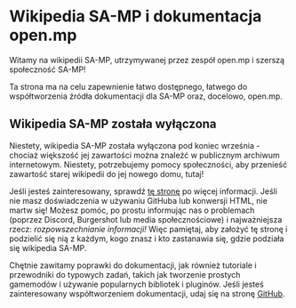 # Wikipedia SA-MP i dokumentacja open.mp

Witamy na wikipedii SA-MP, utrzymywanej przez zespół open.mp i szerszą społeczność SA-MP!

Ta strona ma na celu zapewnienie łatwo dostępnego, 
łatwego do współtworzenia źródła dokumentacji dla SA-MP oraz, docelowo, open.mp.

## Wikipedia SA-MP została wyłączona

Niestety, wikipedia SA-MP została wyłączona pod koniec września - chociaż większość jej zawartości można znaleźć w publicznym archiwum internetowym.
Niestety, potrzebujemy pomocy społeczności, aby przenieść zawartość starej wikipedii do jej nowego domu, tutaj!

Jeśli jesteś zainteresowany, sprawdź [tę stronę](/docs/meta/Contributing) po więcej informacji.
Jeśli nie masz doświadczenia w używaniu GitHuba lub konwersji HTML, nie martw się! Możesz pomóc, po prostu informując nas o problemach (poprzez Discord, Burgershot lub media społecznościowe) i najważniejsza rzecz: _rozpowszechnianie informacji!_ Więc pamiętaj, aby założyć tę stronę i podzielić się nią z każdym, kogo znasz i kto zastanawia się, gdzie podziała się wikipedia SA-MP.

Chętnie zawitamy poprawki do dokumentacji, jak również tutoriale i przewodniki do typowych zadań, takich jak tworzenie prostych gamemodów i używanie popularnych bibliotek i pluginów. Jeśli jesteś zainteresowany współtworzeniem dokumentacji, udaj się na stronę [GitHub](https://github.com/openmultiplayer/wiki).
